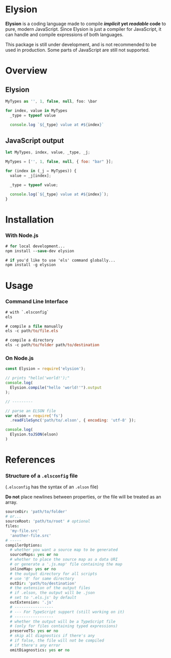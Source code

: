 Elysion
=======
**Elysion** is a coding language made to compile ***implicit* yet *readable* code** to pure, modern JavaScript. Since Elysion is just a compiler for JavaScript, it can handle and compile expressions of both languages.

This package is still under development, and is not recommended to be used in production. Some parts of JavaScript are still not supported.


Overview
========
Elysion
-------
```js
MyTypes as '', 1, false, null, foo: \bar

for index, value in MyTypes
  _type = typeof value

  console.log `${_type} value at #${index}`
```
JavaScript output
---
```js
let MyTypes, index, value, _type, _j;

MyTypes = ['', 1, false, null, { foo: "bar" }];

for (index in (_j = MyTypes)) {
  value = _j[index];

  _type = typeof value;

  console.log(`${_type} value at #${index}`);
}
```

Installation
===
### With Node.js
```ps
# for local development...
npm install --save-dev elysion

# if you'd like to use 'els' command globally...
npm install -g elysion
```

Usage
===
### Command Line Interface
```ps
# with `.elsconfig`
els

# compile a file manually
els -c path/to/file.els

# compile a directory
els -c path/to/folder path/to/destination
```

### On Node.js
```js
const Elysion = require('elysion');

// prints "hello('world!');"
console.log(
  Elysion.compile("hello 'world!'").output
);

// ---------

// parse an ELSON file
var elson = require('fs')
  .readFileSync('path/to/.elson', { encoding: 'utf-8' });

console.log(
  Elysion.toJSON(elson)
)
```

References
===
### Structure of a `.elsconfig` file
(`.elsconfig` has the syntax of an `.elson` file)

**Do not** place newlines between properties, or the file will be treated as an array.
```coffee
sourceDir: 'path/to/folder'
# or...
sourceRoot: 'path/to/root' # optional
files:
  'my-file.src'
  'another-file.src'
# -----
compilerOptions:
  # whether you want a source map to be generated
  sourceMaps: yes or no
  # whether to place the source map as a data URI 
  # or generate a '.js.map' file containing the map
  inlineMap: yes or no
  # the output directory for all scripts
  # use '@' for same directory
  outDir: 'path/to/destination'
  # the extension of the output files
  # if .elson, the output will be .json
  # set to '.els.js' by default
  outExtension: '.js'
  # -----------------
  # --- For TypeScript support (still working on it)
  # -----------------
  # whether the output will be a TypeScript file
  # (only for files containing typed expressions) 
  preserveTS: yes or no
  # skip all diagnostics if there's any
  # if false, the file will not be compiled
  # if there's any error
  omitDiagnostics: yes or no
```